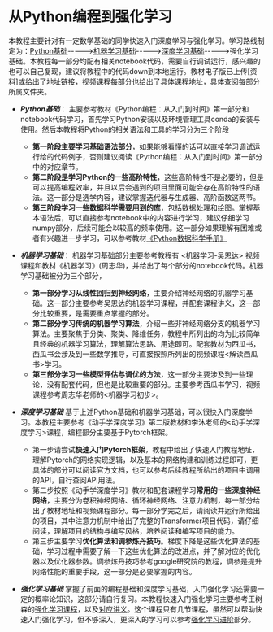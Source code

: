 # 从Python编程到强化学习
本教程主要针对有一定数学基础的同学快速入门深度学习与强化学习。学习路线制定为：[Python基础](https://github.com/UNIC-Lab/AI_Course/tree/main/%E5%9F%BA%E7%A1%80%E7%9F%A5%E8%AF%86%E9%80%9F%E9%80%9A/Python%E6%95%99%E7%A8%8B)----->[机器学习基础](https://github.com/UNIC-Lab/AI_Course/tree/main/%E5%9F%BA%E7%A1%80%E7%9F%A5%E8%AF%86%E9%80%9F%E9%80%9A/Machine%20Learning%E6%95%99%E7%A8%8B)----->[深度学习基础](https://github.com/UNIC-Lab/AI_Course/tree/main/%E5%9F%BA%E7%A1%80%E7%9F%A5%E8%AF%86%E9%80%9F%E9%80%9A/Deep%20Learning%E6%95%99%E7%A8%8B)----->强化学习基础。本教程每一部分均配有相关notebook代码，需要自行调试运行，感兴趣的也可以自己复现，建议将教程中的代码down到本地运行。教材电子版已上传[资料]或给出了地址链接，视频课程每部分也给出了具体课程地址，具体查阅每部分所属文件夹。

- ***Python基础***：
    主要参考教材《Python编程：从入门到时间》第一部分和notebook代码学习，首先学习Python安装以及环境管理工具conda的安装与使用。然后本教程将Python的相关语法和工具的学习分为三个阶段
    - **第一阶段主要学习基础语法部分**，如果能够看懂的话可以直接学习调试运行给的代码例子，否则建议阅读《Python编程：从入门到时间》第一部分中的对应章节。
    - **第二阶段是学习Python的一些高阶特性**，这些高阶特性不是必要的，但是可以提高编程效率，并且以后会遇到的项目里面可能会存在高阶特性的语法。这一部分是选学内容，建议掌握迭代器与生成器、高阶函数这两节。
    - **第三阶段学习一些数据科学需要用到的库**，包括数据处理和绘图。掌握基本语法后，可以直接参考notebook中的内容进行学习，建议仔细学习numpy部分，后续可能会以较高的频率使用。这一部分如果理解有困难或者有兴趣进一步学习，可以参考教材[《Python数据科学手册》](https://github.com/wangyingsm/Python-Data-Science-Handbook/blob/master/printable/README.md)

- ***机器学习基础***：
    机器学习基础部分主要参考教程有 <机器学习-吴恩达> 视频课程和教材《机器学习》(周志华)，并给出了每个部分的notebook代码。机器学习基础被分为三个部分，
    - **第一部分学习从线性回归到神经网络**，主要介绍神经网络的机器学习基础。这一部分主要参考吴恩达的机器学习课程，并配套课程讲义，这一部分比较重要，是需要重点掌握的部分。
    - **第二部分学习传统的机器学习算法**，介绍一些非神经网络分支的机器学习算法。主要聚焦于分类、聚类、降维任务，教程中所列出的均为比较简单且经典的机器学习算法，理解算法思路、用途即可。配套教材为西瓜书，西瓜书会涉及到一些数学推导，可直接按照所列出的视频课程<解读西瓜书>学习。
    - **第三部分学习一些模型评估与调优的方法**，这一部分主要涉及到一些理论，没有配套代码，但也是比较重要的部分。主要参考西瓜书学习，视频课程参考周志华老师的<机器学习初步>。

- ***深度学习基础***
    基于上述Python基础和机器学习基础，可以很快入门深度学习。本教程主要参考《动手学深度学习》第二版教材和李沐老师的<动手学深度学习>课程，编程部分主要基于Pytorch框架。
    - 第一步请尝试**快速入门Pytorch框架**，教程中给出了快速入门教程地址，理解Pytorch的网络实现逻辑，以及基本的网络构建和训练过程即可，更具体的部分可以阅读官方文档，也可以参考后续教程所给出的项目中调用的API，自行查阅API用法。
    - 第二步按照《动手学深度学习》教材和配套课程学习**常用的一些深度神经网络**，主要分为卷积神经网络、循环神经网络、注意力机制，每一部分给出了教材地址和视频课程部分。每一部分学完之后，请阅读并运行所给出的项目，其中注意力机制中给出了完整的Transformer项目代码，请仔细阅读，理解项目的结构与编写风格，培养阅读和编写项目的能力。
    - 第三步主要学习**优化算法和调参炼丹技巧**。梯度下降是这些优化算法的基础，学习过程中需要了解一下这些优化算法的改进点，并了解对应的优化器以及优化器参数。调参炼丹技巧参考google研究院的教程，调参是提升网络性能的重要手段，这一部分是必要掌握的内容。

- ***强化学习基础***
    掌握了前面的编程基础和深度学习基础，入门强化学习还需要一定的概率论知识，这部分请自行复习。本教程快速入门强化学习主要参考王树森的[强化学习课程](https://www.bilibili.com/video/BV12o4y197US/?spm_id_from=333.337.search-card.all.click&vd_source=ef6bc9d073dccb208fb608bc99286677)，以及[对应讲义](https://github.com/wangshusen/DRL)。这个课程只有几节课程，虽然可以帮助快速入门强化学习，但不够深入，更深入的学习可以参考[强化学习进阶](https://github.com/UNIC-Lab/AI_Course/tree/main/%E5%BC%BA%E5%8C%96%E5%AD%A6%E4%B9%A0%E8%BF%9B%E9%98%B6)部分。


